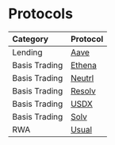 # Protocols

| Category      | Protocol         |
| :------------ | :--------------- |
| Lending       | [Aave][Aave]     |
| Basis Trading | [Ethena][Ethena] |
| Basis Trading | [Neutrl][Neutrl] |
| Basis Trading | [Resolv][Resolv] |
| Basis Trading | [USDX][USDX]     |
| Basis Trading | [Solv][Solv]     |
| RWA           | [Usual][Usual]   |

<!-- PROTOCOLS -->

[Aave]: https://defillama.com/protocol/aave
[Usual]: https://defillama.com/protocol/usual
[Neutrl]: https://www.neutrl.fi/
[Ethena]: https://defillama.com/protocol/ethena
[Resolv]: https://defillama.com/protocol/resolv
[USDX]: https://defillama.com/protocol/stables-labs-usdx
[Solv]: https://defillama.com/protocol/solv-basis-trading

<!-- AUDITORS -->

[Cantina]: https://cantina.xyz/
[Spearbit]: https://cantina.xyz/solutions/spearbit
[PeckShield]: https://peckshield.com/
[Sherlock]: https://sherlock.xyz/
[Blackthorn]: https://www.blackthorn.xyz/
[Halborn]: http://halborn.com/
[Zellic]: https://www.zellic.io/
[Quanstamp]: https://quantstamp.com/
[Code4rena]: https://code4rena.com/
[Pashov]: https://www.pashov.net/
